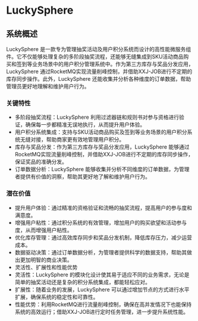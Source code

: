 # LuckySphere

## 系统概述
LuckySphere 是一款专为管理抽奖活动及用户积分系统而设计的高性能微服务组件。它不仅能够处理复杂的多阶段抽奖流程，还能够无缝集成到SKU活动商品购买和签到等业务场景中的用户积分管理系统中。作为第三方库存与奖品分发应用，LuckySphere 通过RocketMQ实现流量削峰控制，并借助XXJ-JOB进行不定期的库存同步操作。此外，LuckySphere 还能收集并分析各种维度的订单数据，帮助管理员更好地理解和维护用户行为。

### 关键特性
- 多阶段抽奖流程：LuckySphere 利用过滤器链和规则书对参与资格进行验证，确保每一步都精准无误地执行，从而提升用户体验。
- 用户积分系统集成：支持与SKU活动商品购买及签到等业务场景的用户积分系统无缝对接，帮助商家更有效地管理用户积分。
- 库存与奖品分发：作为第三方库存与奖品分发应用，LuckySphere 能够通过RocketMQ实现流量削峰控制，并借助XXJ-JOB进行不定期的库存同步操作，保证奖品的准确分发。
- 订单数据分析：LuckySphere 能够收集并分析不同维度的订单数据，为管理者提供有价值的洞察，帮助其更好地了解和维护用户行为。
### 潜在价值
- 提升用户体验：通过精准的资格验证和流畅的抽奖流程，提高用户的参与度和满意度。
- 增强用户粘性：通过积分系统的有效管理，增加用户的购买欲望和活动参与度，从而增强用户粘性。
- 优化库存管理：通过高效库存同步和奖品分发机制，降低库存压力，减少运营成本。
- 数据驱动决策：通过订单数据分析，为管理者提供科学的数据支持，帮助其做出更加明智的商业决策。
- 灵活性、扩展性和性能优势
- 灵活性：LuckySphere 的模块化设计使其易于适应不同的业务需求，无论是简单的抽奖活动还是复杂的积分系统集成，都能轻松应对。
- 扩展性：随着业务的发展，LuckySphere 可以通过增加节点的方式进行水平扩展，确保系统的稳定性和可靠性。
- 性能优势：利用RocketMQ进行流量削峰控制，确保在高并发情况下也能保持系统的高效运行；借助XXJ-JOB进行定时任务管理，进一步提升系统性能。
